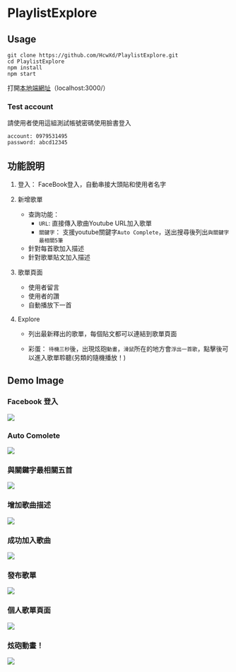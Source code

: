 # PlaylistExplore

## Usage
```
git clone https://github.com/HcwXd/PlaylistExplore.git
cd PlaylistExplore
npm install
npm start
```
打開[本地端網址](http://localhost:3000/)（localhost:3000/）

### Test account
請使用者使用這組測試帳號密碼使用臉書登入
```
account: 0979531495
password: abcd12345
```


## 功能說明

1. 登入： FaceBook登入，自動串接大頭貼和使用者名字

2. 新增歌單
    * 查詢功能： 
		* ``URL``: 直接傳入歌曲Youtube URL加入歌單
		* ``關鍵字``： 支援youtube關鍵字``Auto Complete``，送出搜尋後列出``與關鍵字最相關5筆``
	* 針對每首歌加入描述
	* 針對歌單貼文加入描述
  
3. 歌單頁面
	* 使用者留言
	* 使用者的讚
    * 自動播放下一首
	
4. Explore

    * 列出最新釋出的歌單，每個貼文都可以連結到歌單頁面

    * 彩蛋： ``待機三秒``後，出現炫砲``動畫``，``滑鼠``所在的地方會``浮出一首歌``，點擊後可以進入歌單聆聽(另類的隨機播放！)

## Demo Image

### Facebook 登入
![](https://i.imgur.com/UBaVpD6.png)
### Auto Comolete
![](https://i.imgur.com/7e49Z3q.png)
### 與關鍵字最相關五首
![](https://i.imgur.com/k0UdMa5.png)
### 增加歌曲描述
![](https://i.imgur.com/msKvbsd.png)
### 成功加入歌曲
![](https://i.imgur.com/Yz6brob.png)
### 發布歌單
![](https://i.imgur.com/o8BzIeM.png)
### 個人歌單頁面
![](https://i.imgur.com/ZrdbRzC.jpg)
### 炫砲動畫！
![](https://i.imgur.com/THRaqg3.jpg)
